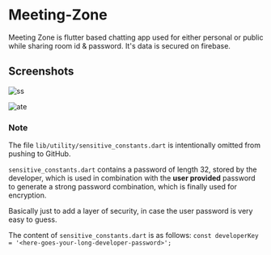# Meeting-Zone
Meeting Zone is flutter based chatting app used for either personal or public while sharing room id &amp; password. It's data is secured on firebase.

## Screenshots
![ss](https://user-images.githubusercontent.com/55954636/172061421-15cf98e8-cc5e-41bf-a917-76d8aaef9470.PNG)

![ate](https://user-images.githubusercontent.com/55954636/172061411-4ea78426-ca0f-406c-a565-441df9d85f19.PNG)



### Note

The file `lib/utility/sensitive_constants.dart` is intentionally omitted from pushing to GitHub.

`sensitive_constants.dart` contains a password of length 32, stored by the developer, which is used in combination with the **user provided** password to generate a strong password combination, which is finally used for encryption.

Basically just to add a layer of security, in case the user password is very easy to guess.

The content of `sensitive_constants.dart` is as follows:
`const developerKey = '<here-goes-your-long-developer-password>';`
